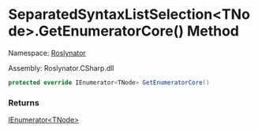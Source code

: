 # SeparatedSyntaxListSelection\<TNode>\.GetEnumeratorCore\(\) Method

Namespace: [Roslynator](../../README.md)

Assembly: Roslynator\.CSharp\.dll

```csharp
protected override IEnumerator<TNode> GetEnumeratorCore()
```

### Returns

[IEnumerator\<TNode>](https://docs.microsoft.com/en-us/dotnet/api/system.collections.generic.ienumerator-1)

